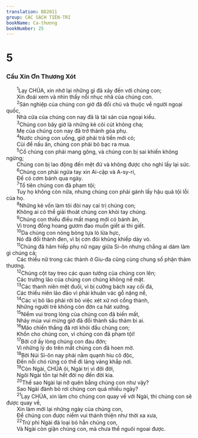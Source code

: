 ```yaml
---
translation: BD2011
group: CÁC SÁCH TIÊN-TRI
bookName: Ca-thương 
bookNumber: 25
---
```


<div class="title"><h1>5</h1><h3>Cầu Xin Ơn Thương Xót</h3></div>
<span class="verse ca_5_1">  <sup>1</sup>Lạy CHÚA, xin nhớ lại những gì đã xảy đến với chúng con;<br/>  Xin đoái xem và nhìn thấy nỗi nhục nhã của chúng con.<br/></span>
<span class="verse ca_5_2">  <sup>2</sup>Sản nghiệp của chúng con giờ đã đổi chủ và thuộc về người ngoại quốc,<br/>  Nhà cửa của chúng con nay đã là tài sản của ngoại kiều.<br/></span>
<span class="verse ca_5_3">  <sup>3</sup>Chúng con bây giờ là những kẻ côi cút không cha;<br/>  Mẹ của chúng con nay đã trở thành góa phụ.<br/></span>
<span class="verse ca_5_4">  <sup>4</sup>Nước chúng con uống, giờ phải trả tiền mới có;<br/>  Củi để nấu ăn, chúng con phải bỏ bạc ra mua.<br/></span>
<span class="verse ca_5_5">  <sup>5</sup>Cổ chúng con phải mang gông, và chúng con bị sai khiến không ngừng;<br/>  Chúng con bị lao động đến mệt đừ và không được cho nghỉ lấy lại sức.<br/></span>
<span class="verse ca_5_6">  <sup>6</sup>Chúng con phải ngửa tay xin Ai-cập và A-sy-ri,<br/>  Ðể có cơm bánh qua ngày.<br/></span>
<span class="verse ca_5_7">  <sup>7</sup>Tổ tiên chúng con đã phạm tội;<br/>  Tuy họ không còn nữa, nhưng chúng con phải gánh lấy hậu quả tội lỗi của họ.<br/></span>
<span class="verse ca_5_8">  <sup>8</sup>Những kẻ vốn làm tôi đòi nay cai trị chúng con;<br/>  Không ai có thể giải thoát chúng con khỏi tay chúng.<br/></span>
<span class="verse ca_5_9">  <sup>9</sup>Chúng con thiếu điều mất mạng mới có bánh ăn,<br/>  Vì trong đồng hoang gươm đao muốn giết ai thì giết.<br/></span>
<span class="verse ca_5_10">  <sup>10</sup>Da chúng con nóng bỏng tựa lò lửa hực,<br/>  Nó đã đổi thành đen, vì bị cơn đói khủng khiếp dày vò.<br/></span>
<span class="verse ca_5_11">  <sup>11</sup>Chúng đã hãm hiếp phụ nữ ngay giữa Si-ôn nhưng chẳng ai dám làm gì chúng cả;<br/>  Các thiếu nữ trong các thành ở Giu-đa cũng cùng chung số phận thảm thương.<br/></span>
<span class="verse ca_5_12">  <sup>12</sup>Chúng cột tay treo các quan tướng của chúng con lên;<br/>  Các trưởng lão của chúng con chúng không nể mặt.<br/></span>
<span class="verse ca_5_13">  <sup>13</sup>Các thanh niên mệt đuối, vì bị cưỡng bách xay cối đá,<br/>  Các thiếu niên lảo đảo vì phải khuân vác gỗ nặng nề,<br/></span>
<span class="verse ca_5_14">  <sup>14</sup>Các vị bô lão phải rời bỏ việc xét xử nơi cổng thành,<br/>  Những người trẻ không còn đờn ca hát xướng.<br/></span>
<span class="verse ca_5_15">  <sup>15</sup>Niềm vui trong lòng của chúng con đã biến mất,<br/>  Nhảy múa vui mừng giờ đã đổi thành sầu thảm bi ai.<br/></span>
<span class="verse ca_5_16">  <sup>16</sup>Mão chiến thắng đã rơi khỏi đầu chúng con;<br/>  Khốn cho chúng con, vì chúng con đã phạm tội!<br/></span>
<span class="verse ca_5_17">  <sup>17</sup>Bởi cớ ấy lòng chúng con đau đớn;<br/>  Vì những lý do trên mắt chúng con đã hoen mờ.<br/></span>
<span class="verse ca_5_18">  <sup>18</sup>Bởi Núi Si-ôn nay phải nằm quạnh hiu cô độc,<br/>  Ðến nỗi chó rừng có thể đi lảng vảng khắp nơi.<br/></span>
<span class="verse ca_5_19">  <sup>19</sup>Còn Ngài, CHÚA ôi, Ngài trị vì đời đời, <br/>  Ngôi Ngài tồn tại hết đời nọ đến đời kia.<br/></span>
<span class="verse ca_5_20">  <sup>20</sup>Thế sao Ngài lại nỡ quên bẵng chúng con như vậy?<br/>  Sao Ngài đành bỏ rơi chúng con quá nhiều ngày?<br/></span>
<span class="verse ca_5_21">  <sup>21</sup>Lạy CHÚA, xin làm cho chúng con quay về với Ngài, thì chúng con sẽ được quay về,<br/>  Xin làm mới lại những ngày của chúng con, <br/>  Ðể chúng con được niềm vui thánh thiện như thời xa xưa,<br/></span>
<span class="verse ca_5_22">  <sup>22</sup>Trừ phi Ngài đã loại bỏ hẳn chúng con,<br/>  Và Ngài còn giận chúng con, mà chưa thể nguôi ngoai được.<br/></span>
